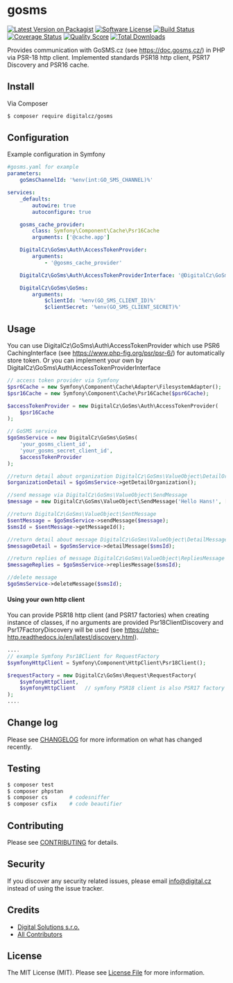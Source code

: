 # gosms

[![Latest Version on Packagist][ico-version]][link-packagist]
[![Software License][ico-license]](LICENSE.md)
[![Build Status][ico-travis]][link-travis]
[![Coverage Status][ico-scrutinizer]][link-scrutinizer]
[![Quality Score][ico-code-quality]][link-code-quality]
[![Total Downloads][ico-downloads]][link-downloads]

Provides communication with GoSMS.cz (see https://doc.gosms.cz/) in PHP via PSR-18 http client. 
Implemented standards PSR18 http client, PSR17 Discovery and PSR16 cache.

## Install

Via Composer

```bash
$ composer require digitalcz/gosms
```

## Configuration

Example configuration in Symfony
```yaml
#gosms.yaml for example
parameters:
    goSmsChannelId: '%env(int:GO_SMS_CHANNEL)%'

services:
    _defaults:
        autowire: true
        autoconfigure: true

    gosms_cache_provider:
        class: Symfony\Component\Cache\Psr16Cache
        arguments: ['@cache.app']

    DigitalCz\GoSms\Auth\AccessTokenProvider:
        arguments:
            - '@gosms_cache_provider'

    DigitalCz\GoSms\Auth\AccessTokenProviderInterface: '@DigitalCz\GoSms\Auth\AccessTokenProvider'

    DigitalCz\GoSms\GoSms:
        arguments:
            $clientId: '%env(GO_SMS_CLIENT_ID)%'
            $clientSecret: '%env(GO_SMS_CLIENT_SECRET)%'
```

## Usage

You can use DigitalCz\GoSms\Auth\AccessTokenProvider which use PSR6 CachingInterface (see https://www.php-fig.org/psr/psr-6/) for automatically store token.
Or you can implement your own by DigitalCz\GoSms\Auth\AccessTokenProviderInterface

```php
// access token provider via Symfony
$psr6Cache = new Symfony\Component\Cache\Adapter\FilesystemAdapter();
$psr16Cache = new Symfony\Component\Cache\Psr16Cache($psr6Cache);

$accessTokenProvider = new DigitalCz\GoSms\Auth\AccessTokenProvider(
    $psr16Cache
);

// GoSMS service
$goSmsService = new DigitalCz\GoSms\GoSms(
    'your_gosms_client_id',
    'your_gosms_secret_client_id',
    $accessTokenProvider
);

//return detail about organization DigitalCz\GoSms\ValueObject\DetailOrganization
$organizationDetail = $goSmsService->getDetailOrganization(); 

//send message via DigitalCz\GoSms\ValueObject\SendMessage
$message = new DigitalCz\GoSms\ValueObject\SendMessage('Hello Hans!', ['+420775300500'], 1);

//return DigitalCz\GoSms\ValueObject\SentMessage
$sentMessage = $goSmsService->sendMessage($message); 
$smsId = $sentMessage->getMessageId();

//return detail about message DigitalCz\GoSms\ValueObject\DetailMessage
$messageDetail = $goSmsService->detailMessage($smsId);  

//return replies of message DigitalCz\GoSms\ValueObject\RepliesMessage
$messageReplies = $goSmsService->repliesMessage($smsId);    

//delete message
$goSmsService->deleteMessage($smsId); 
```

#### Using your own http client
You can provide PSR18 http client (and PSR17 factories) when creating instance of classes, if no arguments are provided Psr18ClientDiscovery and Psr17FactoryDiscovery will be used (see https://php-http.readthedocs.io/en/latest/discovery.html).
```php
....
// example Symfony Psr18Client for RequestFactory
$symfonyHttpClient = Symfony\Component\HttpClient\Psr18Client();

$requestFactory = new DigitalCz\GoSms\Request\RequestFactory(
    $symfonyHttpClient, 
    $symfonyHttpClient   // symfony PSR18 client is also PSR17 factory
);
....
```

## Change log

Please see [CHANGELOG](CHANGELOG.md) for more information on what has changed recently.

## Testing

``` bash
$ composer test
$ composer phpstan
$ composer cs       # codesniffer
$ composer csfix    # code beautifier
```

## Contributing

Please see [CONTRIBUTING](CONTRIBUTING.md) for details.

## Security

If you discover any security related issues, please email info@digital.cz instead of using the issue tracker.

## Credits

- [Digital Solutions s.r.o.][link-author]
- [All Contributors][link-contributors]

## License

The MIT License (MIT). Please see [License File](LICENSE.md) for more information.

[ico-version]: https://img.shields.io/packagist/v/digitalcz/gosms.svg?style=flat-square
[ico-license]: https://img.shields.io/badge/license-MIT-brightgreen.svg?style=flat-square
[ico-travis]: https://img.shields.io/travis/digitalcz/gosms/master.svg?style=flat-square
[ico-scrutinizer]: https://img.shields.io/scrutinizer/coverage/g/digitalcz/gosms.svg?style=flat-square
[ico-code-quality]: https://img.shields.io/scrutinizer/g/digitalcz/gosms.svg?style=flat-square
[ico-downloads]: https://img.shields.io/packagist/dt/digitalcz/gosms.svg?style=flat-square

[link-packagist]: https://packagist.org/packages/digitalcz/gosms
[link-travis]: https://travis-ci.org/digitalcz/gosms
[link-scrutinizer]: https://scrutinizer-ci.com/g/digitalcz/gosms/code-structure
[link-code-quality]: https://scrutinizer-ci.com/g/digitalcz/gosms
[link-downloads]: https://packagist.org/packages/digitalcz/gosms
[link-author]: https://github.com/digitalcz
[link-contributors]: ../../contributors